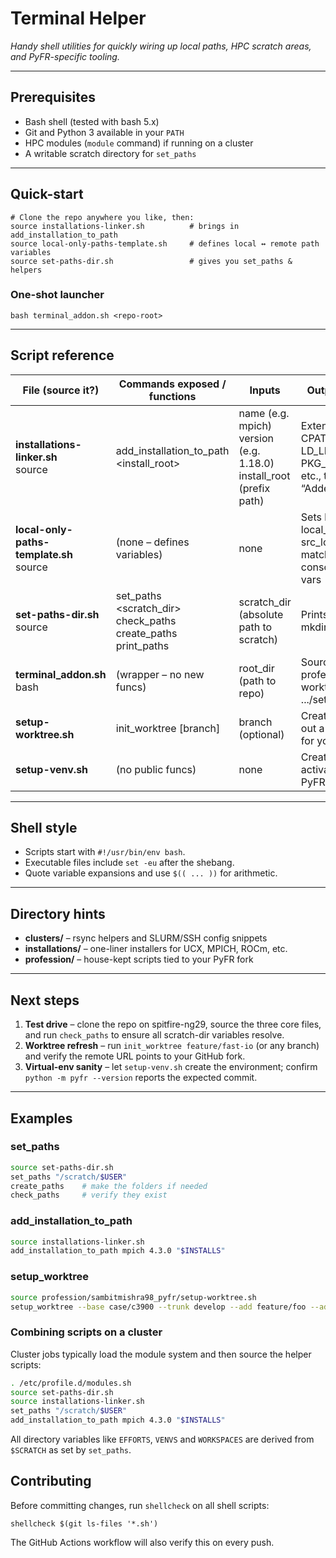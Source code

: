 # Terminal Helper
*Handy shell utilities for quickly wiring up local paths, HPC scratch areas, and PyFR-specific tooling.*

---

## Prerequisites

* Bash shell (tested with bash 5.x)
* Git and Python 3 available in your `PATH`
* HPC modules (`module` command) if running on a cluster
* A writable scratch directory for `set_paths`

---

## Quick-start

~~~
# Clone the repo anywhere you like, then:
source installations-linker.sh          # brings in add_installation_to_path
source local-only-paths-template.sh     # defines local ↔ remote path variables
source set-paths-dir.sh                 # gives you set_paths & helpers
~~~

### One-shot launcher

~~~
bash terminal_addon.sh <repo-root>
~~~

---

## Script reference

| File (source it?)                       | Commands exposed / functions                | Inputs                                   | Outputs / exports                                                                 |
|-----------------------------------------|----------------------------------------------|------------------------------------------|-----------------------------------------------------------------------------------|
| **installations-linker.sh**<br>source   | add_installation_to_path <name> <version> <install_root> | name (e.g. mpich)<br>version (e.g. 1.18.0)<br>install_root (prefix path) | Extends PATH, CPATH, LD_LIBRARY_PATH, PKG_CONFIG_PATH, etc., then echoes “Added <name>” |
| **local-only-paths-template.sh**<br>source | (none – defines variables)                   | none                                     | Sets local_user, local_ip, dest_local, src_local, plus matching consciousness_* vars |
| **set-paths-dir.sh**<br>source          | set_paths <scratch_dir><br>check_paths<br>create_paths<br>print_paths | scratch_dir (absolute path to scratch) | Prints status lines or mkdir traces                                                |
| **terminal_addon.sh**<br>bash           | (wrapper – no new funcs)                     | root_dir (path to repo)                 | Sources profession/.../setup-worktree.sh and .../setup-venv.sh                    |
| **setup-worktree.sh**                   | init_worktree [branch]                       | branch (optional)                        | Creates or checks out a Git worktree for your PyFR fork                           |
| **setup-venv.sh**                       | (no public funcs)                            | none                                     | Creates .venv, activates it, installs PyFR + extras                               |

---

## Shell style

* Scripts start with `#!/usr/bin/env bash`.
* Executable files include `set -eu` after the shebang.
* Quote variable expansions and use `$(( ... ))` for arithmetic.
---

## Directory hints

* **clusters/** – rsync helpers and SLURM/SSH config snippets  
* **installations/** – one-liner installers for UCX, MPICH, ROCm, etc.  
* **profession/** – house-kept scripts tied to your PyFR fork

---

## Next steps

1. **Test drive** – clone the repo on spitfire-ng29, source the three core files, and run `check_paths` to ensure all scratch-dir variables resolve.  
2. **Worktree refresh** – run `init_worktree feature/fast-io` (or any branch) and verify the remote URL points to your GitHub fork.  
3. **Virtual-env sanity** – let `setup-venv.sh` create the environment; confirm `python -m pyfr --version` reports the expected commit.

---

## Examples

### set_paths

~~~bash
source set-paths-dir.sh
set_paths "/scratch/$USER"
create_paths    # make the folders if needed
check_paths     # verify they exist
~~~

### add_installation_to_path

~~~bash
source installations-linker.sh
add_installation_to_path mpich 4.3.0 "$INSTALLS"
~~~

### setup_worktree

~~~bash
source profession/sambitmishra98_pyfr/setup-worktree.sh
setup_worktree --base case/c3900 --trunk develop --add feature/foo --add feature/bar
~~~

### Combining scripts on a cluster

Cluster jobs typically load the module system and then source the helper scripts:

~~~bash
. /etc/profile.d/modules.sh
source set-paths-dir.sh
source installations-linker.sh
set_paths "/scratch/$USER"
add_installation_to_path mpich 4.3.0 "$INSTALLS"
~~~

All directory variables like `EFFORTS`, `VENVS` and `WORKSPACES` are derived from
`$SCRATCH` as set by `set_paths`.

## Contributing

Before committing changes, run `shellcheck` on all shell scripts:

```
shellcheck $(git ls-files '*.sh')
```

The GitHub Actions workflow will also verify this on every push.
